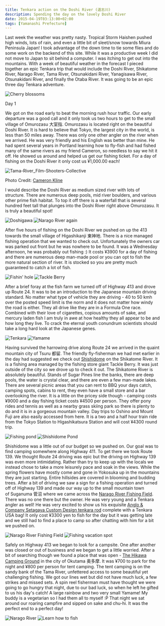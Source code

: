 ```yaml
---
title: Tenkara action on the Doshi River (道志川)
description: Spending the day on the lovely Doshi River 
date: 2015-04-19T03:13:00+02:00
tags: [Yamanashi Prefecture]
---
```

<div class="text-lg m-2">
<p class="mb-2">Last week the weather was pretty nasty. Tropical Storm Haishen pushed high winds, lots of rain, and even a little bit of sleet/snow towards Miura Peninsula Japan! I took advantage of the down time to tie some flies and do some work on the backend of this site. While it was a productive week I did not move to Japan to sit behind a computer. I was itching to get out into the mountains. With a week of beautiful weather in the forecast I pieced together an epic Tenkara trip that would include the Doshi River, Shikatome River, Narago River, Tama River, Otsunakidani River, Yanagisawa River, Otsunakidani River, and finally the Otaba River. It was going to be an epic three day Tenkara adventure.</p>

<img class="w-8/12 rounded-lg shadow-lg mx-auto" src="https://fallfish-tenkara-images.s3-us-west-1.amazonaws.com/FfT+-+Tenkara+Action+on+the+Doshi+River/Cherry-Blossoms_Doshi-River.jpg" alt="Cherry blossoms" />

<p class="font-bold">Day 1</p>

<p class="mb-2">We got on the road early to beat the morning rush hour traffic. Our early departure was a good call and it only took us two hours to get to the small village of Omurozasu 大室指. Omurozasu is located right on the beautiful Doshi River. It is hard to believe that Tokyo, the largest city in the world, is less than 50 miles away. There was only one other angler on the river when we arrived. He was very friendly and his English was better than mine. He had spent several years in Portland learning how to fly-fish and had fished many of the same rivers as my friend Cameron, so needless to say we hit it off. He showed us around and helped us get our fishing ticket. For a day of fishing on the Doshi River it only cost us ¥1,000.00 each!</p>

<img class="w-8/12 rounded-lg shadow-lg mx-auto" src="https://fallfish-tenkara-images.s3-us-west-1.amazonaws.com/FfT+-+Doshi/Tama-River_Film-Shooters-Collective-768x1024.jpg" alt="Tama-River_Film-Shooters-Collective"  />
<p class="mb-2">Photo Credit: <a href="https://www.cameronkline.com/" rel="noopener" target="_blank">Cameron Kline</a></p>

<p class="mb-2">I would describe the Doshi River as medium sized river with lots of structure. There are numerous deep pools, mid river boulders, and various other prime fish habitat. To top it off there is a waterfall that is several hundred feet tall that plunges into the Doshi River right above Omurozasu. It is truly a beautiful spot!</p>

<img class="w-8/12 rounded-lg shadow-lg mx-auto" src="https://fallfish-tenkara-images.s3-us-west-1.amazonaws.com/FfT+-+Tenkara+Action+on+the+Doshi+River/Doshi-River_Doshigawa_Tenkara_Fishing_Tokyo_Japan.JPG" alt="Doshigawa" />

<img class="w-8/12 rounded-lg shadow-lg mx-auto" src="https://fallfish-tenkara-images.s3-us-west-1.amazonaws.com/FfT+-+Tenkara+Action+on+the+Doshi+River/Narago-River+Fishing-Field_Tenkara_Japan.JPG" alt="Narago River again" />

<p class="mb-2">After five hours of fishing on the Doshi River we pushed on up the 413 towards the small village of Higashikanji 東神地. There is a nice managed fishing operation that we wanted to check out. Unfortunately the owners car was parked out front but he was nowhere to be found. It was a Wednesday afternoon, he was probably out fishing :) It costs ¥3900 for a day of fishing and there are numerous deep man-made pool or you can opt to fish the more natural section of river. It is stocked so you are pretty much guaranteed to catch a lot of fish.</p>

<img class="w-8/12 rounded-lg shadow-lg mx-auto" src="https://fallfish-tenkara-images.s3-us-west-1.amazonaws.com/FfT+-+Tenkara+Action+on+the+Doshi+River/Doshi-River_Tenkara_Fishing-Hole.JPG" alt="Fishin' hole" />

<img class="w-8/12 rounded-lg shadow-lg mx-auto" src="https://fallfish-tenkara-images.s3-us-west-1.amazonaws.com/FfT+-+Tenkara+Action+on+the+Doshi+River/Shishidome_Tackle-Berry.JPG" alt="Tackle Berry" />

<p class="mb-2">After a brief foray at the fish farm we turned off of Highway 413 and drove up Route 24. It was to be an introduction to the Japanese mountain driving standard. No matter what type of vehicle they are driving - 40 to 50 kmh over the posted speed limit is the norm and it does not matter how windy the road is either. They all drive like they are in a Formula One race. Combined with their love of cigarettes, copious amounts of sake, and mercury laden fish I am truly in awe at how healthy they all appear to be and how long they live. To crack the eternal youth conundrum scientists should take a long hard look at the Japanese genes.</p>

<img class="w-8/12 rounded-lg shadow-lg mx-auto" src="https://fallfish-tenkara-images.s3-us-west-1.amazonaws.com/FfT+-+Tenkara+Action+on+the+Doshi+River/Doshi-River_Tenkara_Tokyo-Japan_Fishing.JPG" alt="Tenkara" />

<img class="w-8/12 rounded-lg shadow-lg mx-auto" src="https://fallfish-tenkara-images.s3-us-west-1.amazonaws.com/FfT+-+Tenkara+Action+on+the+Doshi+River/Yamame_Doshi-River_Tenkara.jpg" alt="Yamame" />

<p class="mb-2">Having survived the harrowing drive along Route 24 we arrived in the quaint mountain city of Tsuru 都留. The friendly fly-fisherman we had met earlier in the day had suggested we check out <a href="https://www.sisidome.jp/" target="_blank" rel="noopener">Shishidome</a> on the Shikatome River. It is a fishing area managed by the fishing store giant Tackle Berry. It was just outside of the city so we drove up to check it out. The Shikatome River is absolutely beautiful. Stands of Sugar Pines line the banks, there are deep pools, the water is crystal clear, and there are even a few man-made lakes. There are several picnic areas that you can rent to BBQ your days catch, camping spots, cabins to rent, they even have a small store and a bar overlooking the river. It is a little on the pricey side though - camping costs ¥9000 and a day fishing ticket costs ¥4500 per person. They offer pony rides and tennis as well as a nearby grass skiing park so there is plenty to do <span class="underline;">and</span> it is in a gorgeous mountain valley. Day trips to Oshino and Mount Fuji are also easily accessed from here. It is a two and a half hour train ride from the Tokyo Station to Higashikatsura Station and will cost ¥4300 round trip.</p>

<img class="w-8/12 rounded-lg shadow-lg mx-auto" src="https://fallfish-tenkara-images.s3-us-west-1.amazonaws.com/FfT+-+Tenkara+Action+on+the+Doshi+River/Narago-River+Fishing-Field_Japan_Tenkara_Fishing-Pond.JPG" alt="Fishing pond" />

<img class="w-8/12 rounded-lg shadow-lg mx-auto" src="https://fallfish-tenkara-images.s3-us-west-1.amazonaws.com/FfT+-+Tenkara+Action+on+the+Doshi+River/Shishidome_Tackle-Berry_Fishing-Pond.JPG" alt="Shishidome Pond" />

<p class="mb-2">Shishidome was a little out of our budget so we pushed on. Our goal was to find camping somewhere along Highway 411. To get there we took Route 139. We thought Route 24 driving was epic but the driving on Highway 139 was even more intimidating. Rather than try to keep up with the locals we instead chose to take a more leisurely pace and soak in the views. While the spring flowers have mostly come and gone in Yokosuka up in the mountains they are just starting. Entire hillsides are covered in blooming and budding trees. After a bit of driving we saw a sign for a fishing operation and turned off of Highway 139 and made our way up to the small mountain town of Suganuma 菅沼 where we came across the <a href="https://www.narago.jp/" target="_blank" rel="noopener">Narago River Fishing Field</a>. There was no one there but the owner. He was very young and a Tenkara angler as well! He was very excited to show us his exquisite <a href="https://www.anglo.jp/" target="_blank" rel="noopener">Anglo &amp; Company Setagaya Custom Design tenkara rod</a> complete with a Tenkara USA bag! It only cost ¥3300 yen to fish for the day but it was getting late and we still had to find a place to camp so after chatting with him for a bit we pushed on.</p>

<img class="w-8/12 rounded-lg shadow-lg mx-auto" src="https://fallfish-tenkara-images.s3-us-west-1.amazonaws.com/FfT+-+Tenkara+Action+on+the+Doshi+River/Narago-River+Fishing-Field_Tenkara_Fishing.jpg" alt="Narago River Fishing Field" />

<img class="w-8/12 rounded-lg shadow-lg mx-auto" src="https://fallfish-tenkara-images.s3-us-west-1.amazonaws.com/FfT+-+Tenkara+Action+on+the+Doshi+River/Shishidome_Tackle-Berry_Fishing.JPG" alt="Fishing vacation spot" />

<p class="mb-2">Safely on Highway 413 we began to look for a campsite. One after another was closed or out of business and we began to get a little worried. After a bit of searching though we found a place that was open - <a href="https://www.okutamas.co.jp/hikawa/" target="_blank" rel="noopener">The Hikawa Camping Ground</a> in the city of Okutama 奥多摩. It was ¥700 to park for the night and ¥800 per person for tent camping. The tent camping is on the sandy bank of the Tama River, unfettered access to some beautiful yet challenging fishing. We got our lines wet but did not have much luck, a few strikes and missed sets. A spin reel fisherman must have thought we were going to go hungry that night, due to our bad luck, so when he left he gifted to us his day's catch! A large rainbow and two very small Yamame! My buddy is a vegetarian so I had them all to myself :P That night we sat around our roaring campfire and sipped on sake and chu-hi. It was the perfect end to a perfect day!</p>

<img class="w-8/12 rounded-lg shadow-lg mx-auto" src="https://fallfish-tenkara-images.s3-us-west-1.amazonaws.com/FfT+-+Tenkara+Action+on+the+Doshi+River/Narago-River+Fishing-Field_Tenkara_Fishing_Japan.jpg" alt="Narago River" />

<img class="w-8/12 rounded-lg shadow-lg mx-auto" src="https://fallfish-tenkara-images.s3-us-west-1.amazonaws.com/FfT+-+Tenkara+Action+on+the+Doshi+River/Shishidome_Tackle-Berry_Fishing_Learn-How-To-Fish_Japan.jpg" alt="Learn how to fish" />

</div>
